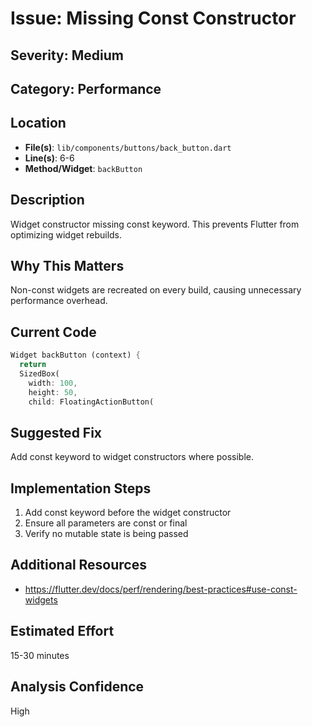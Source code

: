# Issue: Missing Const Constructor

## Severity: Medium

## Category: Performance

## Location
- **File(s)**: `lib/components/buttons/back_button.dart`
- **Line(s)**: 6-6
- **Method/Widget**: `backButton`

## Description
Widget constructor missing const keyword. This prevents Flutter from optimizing widget rebuilds.

## Why This Matters
Non-const widgets are recreated on every build, causing unnecessary performance overhead.

## Current Code
```dart
Widget backButton (context) {
  return
  SizedBox(
    width: 100,
    height: 50,
    child: FloatingActionButton(            
```

## Suggested Fix
Add const keyword to widget constructors where possible.

## Implementation Steps
1. Add const keyword before the widget constructor
2. Ensure all parameters are const or final
3. Verify no mutable state is being passed

## Additional Resources
- https://flutter.dev/docs/perf/rendering/best-practices#use-const-widgets

## Estimated Effort
15-30 minutes

## Analysis Confidence
High
